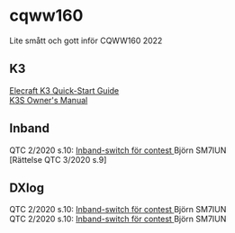 # cqww160

Lite smått och gott inför CQWW160 2022


## K3     

[Elecraft K3 Quick-Start Guide](https://github.com/awandahl/cqww160/blob/main/K3%20quick%20start8.pdf)    
[K3S Owner's Manual](https://github.com/awandahl/cqww160/blob/main/K3S%20Owner's%20man%20A1.pdf)  



## Inband    

QTC 2/2020 s.10: [Inband-switch för contest ](https://github.com/awandahl/cqww160/blob/main/QTC-2020-02.pdf) Björn SM7IUN    
[Rättelse QTC 3/2020 s.9]
## DXlog    

QTC 2/2020 s.10: [Inband-switch för contest ](https://github.com/awandahl/cqww160/blob/main/QTC-2020-02.pdf) Björn SM7IUN    
QTC 2/2020 s.10: [Inband-switch för contest ](https://github.com/awandahl/cqww160/blob/main/QTC-2020-02.pdf) Björn SM7IUN    
